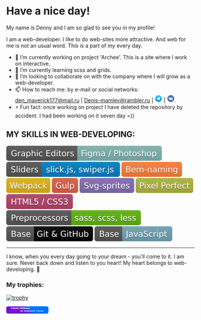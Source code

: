 
<div class="main-info profile">
  <h1 class="profile__title">Have a nice day!</h1>

  <p class="profile__text-greed">
    My name is Denny and I am so glad to see you in my profile!
  </p>

  <p class="profile__text-about">
    I am a web-developer. I like to do web-sites more attractive. And web for me is not an usual word. This is a part of my every day.
  </p>
  
- 🔭 I’m currently working on project 'Archee'. This is a site where I work on interactive. 
- 🌱 I’m currently learning scss and grids. 
- 👯 I’m looking to collaborate on  with the company where I will grow as a web-developer.  
- 📫 How to reach me: by e-mail or social networks: den_maverick177@mail.ru | Denis-mamlev@rambler.ru | [<img src="./img/socials/telegram.png" alt="telegram" width="20px" height="20px">]() | [<img src="./img/socials/vk.png" alt="vk" width="20px" height="20px">](). 
- ⚡ Fun fact: once working on project I have deleted the repository by accident. I had been working on it seven day =)) 

<h2 class="profile__skills-title">
  MY SKILLS IN WEB-DEVELOPING: 
</h2>
  
<img src="./img/bages/1.svg" alt="skill icon">
<img src="./img/bages/2.svg" alt="skill icon">
<img src="./img/bages/3.svg" alt="skill icon">
<img src="./img/bages/4.svg" alt="skill icon">
<img src="./img/bages/5.svg" alt="skill icon">
<img src="./img/bages/6.svg" alt="skill icon">
<img src="./img/bages/7.svg" alt="skill icon">
<img src="./img/bages/8.svg" alt="skill icon">
<img src="./img/bages/9.svg" alt="skill icon">
<img src="./img/bages/10.svg" alt="skill icon">
<img src="./img/bages/11.svg" alt="skill icon">
  
***  

<p class="profile__text-end">
  I know, when you every day going to your dream - you'll come to it. I am sure. Never back down and listen to you heart! My heart belongs to web-developing. 💖
</p>
  
  ### My trophies:
  
  [![trophy](https://github-profile-trophy.vercel.app/?username=DennyMaverick&theme=algolia)](https://github.com/DennyMaverick/github-profile-trophy)
  
 
<img src="./img/your-dream-is-coming-true.png" alt="dream is coming true"> 
  
</div>
